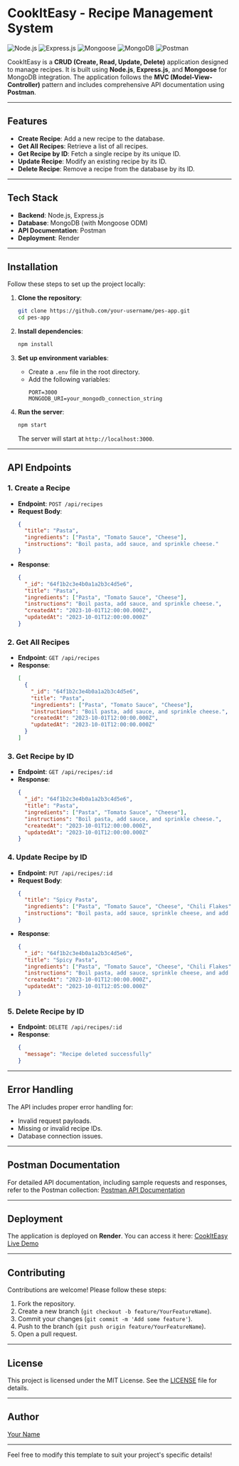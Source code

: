 
# CookItEasy - Recipe Management System

![Node.js](https://img.shields.io/badge/Node.js-18.x-green)
![Express.js](https://img.shields.io/badge/Express.js-4.x-blue)
![Mongoose](https://img.shields.io/badge/Mongoose-7.x-orange)
![MongoDB](https://img.shields.io/badge/MongoDB-6.x-brightgreen)
![Postman](https://img.shields.io/badge/Postman-API%20Documentation-orange)

CookItEasy is a **CRUD (Create, Read, Update, Delete)** application designed to manage recipes. It is built using **Node.js**, **Express.js**, and **Mongoose** for MongoDB integration. The application follows the **MVC (Model-View-Controller)** pattern and includes comprehensive API documentation using **Postman**.

---

## Features

- **Create Recipe**: Add a new recipe to the database.
- **Get All Recipes**: Retrieve a list of all recipes.
- **Get Recipe by ID**: Fetch a single recipe by its unique ID.
- **Update Recipe**: Modify an existing recipe by its ID.
- **Delete Recipe**: Remove a recipe from the database by its ID.

---

## Tech Stack

- **Backend**: Node.js, Express.js
- **Database**: MongoDB (with Mongoose ODM)
- **API Documentation**: Postman
- **Deployment**: Render

---

## Installation

Follow these steps to set up the project locally:

1. **Clone the repository**:
   ```bash
   git clone https://github.com/your-username/pes-app.git
   cd pes-app
   ```

2. **Install dependencies**:
   ```bash
   npm install
   ```

3. **Set up environment variables**:
   - Create a `.env` file in the root directory.
   - Add the following variables:
     ```
     PORT=3000
     MONGODB_URI=your_mongodb_connection_string
     ```

4. **Run the server**:
   ```bash
   npm start
   ```
   The server will start at `http://localhost:3000`.

---

## API Endpoints

### 1. Create a Recipe
- **Endpoint**: `POST /api/recipes`
- **Request Body**:
  ```json
  {
    "title": "Pasta",
    "ingredients": ["Pasta", "Tomato Sauce", "Cheese"],
    "instructions": "Boil pasta, add sauce, and sprinkle cheese."
  }
  ```
- **Response**:
  ```json
  {
    "_id": "64f1b2c3e4b0a1a2b3c4d5e6",
    "title": "Pasta",
    "ingredients": ["Pasta", "Tomato Sauce", "Cheese"],
    "instructions": "Boil pasta, add sauce, and sprinkle cheese.",
    "createdAt": "2023-10-01T12:00:00.000Z",
    "updatedAt": "2023-10-01T12:00:00.000Z"
  }
  ```

### 2. Get All Recipes
- **Endpoint**: `GET /api/recipes`
- **Response**:
  ```json
  [
    {
      "_id": "64f1b2c3e4b0a1a2b3c4d5e6",
      "title": "Pasta",
      "ingredients": ["Pasta", "Tomato Sauce", "Cheese"],
      "instructions": "Boil pasta, add sauce, and sprinkle cheese.",
      "createdAt": "2023-10-01T12:00:00.000Z",
      "updatedAt": "2023-10-01T12:00:00.000Z"
    }
  ]
  ```

### 3. Get Recipe by ID
- **Endpoint**: `GET /api/recipes/:id`
- **Response**:
  ```json
  {
    "_id": "64f1b2c3e4b0a1a2b3c4d5e6",
    "title": "Pasta",
    "ingredients": ["Pasta", "Tomato Sauce", "Cheese"],
    "instructions": "Boil pasta, add sauce, and sprinkle cheese.",
    "createdAt": "2023-10-01T12:00:00.000Z",
    "updatedAt": "2023-10-01T12:00:00.000Z"
  }
  ```

### 4. Update Recipe by ID
- **Endpoint**: `PUT /api/recipes/:id`
- **Request Body**:
  ```json
  {
    "title": "Spicy Pasta",
    "ingredients": ["Pasta", "Tomato Sauce", "Cheese", "Chili Flakes"],
    "instructions": "Boil pasta, add sauce, sprinkle cheese, and add chili flakes."
  }
  ```
- **Response**:
  ```json
  {
    "_id": "64f1b2c3e4b0a1a2b3c4d5e6",
    "title": "Spicy Pasta",
    "ingredients": ["Pasta", "Tomato Sauce", "Cheese", "Chili Flakes"],
    "instructions": "Boil pasta, add sauce, sprinkle cheese, and add chili flakes.",
    "createdAt": "2023-10-01T12:00:00.000Z",
    "updatedAt": "2023-10-01T12:05:00.000Z"
  }
  ```

### 5. Delete Recipe by ID
- **Endpoint**: `DELETE /api/recipes/:id`
- **Response**:
  ```json
  {
    "message": "Recipe deleted successfully"
  }
  ```

---

## Error Handling

The API includes proper error handling for:
- Invalid request payloads.
- Missing or invalid recipe IDs.
- Database connection issues.

---

## Postman Documentation

For detailed API documentation, including sample requests and responses, refer to the Postman collection:
[Postman API Documentation](https://www.postman.com/)

---

## Deployment

The application is deployed on **Render**. You can access it here:
[CookItEasy Live Demo](https://cookiteasy-app.onrender.com)

---

## Contributing

Contributions are welcome! Please follow these steps:
1. Fork the repository.
2. Create a new branch (`git checkout -b feature/YourFeatureName`).
3. Commit your changes (`git commit -m 'Add some feature'`).
4. Push to the branch (`git push origin feature/YourFeatureName`).
5. Open a pull request.

---

## License

This project is licensed under the MIT License. See the [LICENSE](LICENSE) file for details.

---

## Author

[Your Name](https://github.com/your-username)

---

Feel free to modify this template to suit your project's specific details!
